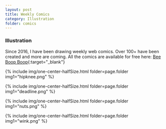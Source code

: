 ```yaml
---
layout: post
title: Weekly Comics
category: Illustration
folder: comics
---
```

### Illustration
Since 2016, I have been drawing weekly web comics. Over 100+ have been created and more are coming. All the comics are available for free here: [Bee Boop Boop](https://beeboopboop.com/){:target="_blank"}


{% include img/one-center-halfSize.html
   folder=page.folder
   img1="hipknee.png"  %}

{% include img/one-center-halfSize.html
  folder=page.folder
  img1="deadline.png"  %}

{% include img/one-center-halfSize.html
  folder=page.folder
  img1="nuts.png"  %}

{% include img/one-center-halfSize.html
  folder=page.folder
  img1="wink.png"  %}
